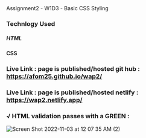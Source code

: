 ## 
Assignment2 - W1D3 - Basic CSS Styling

### Technlogy Used 

##### HTML
#### CSS

### Live Link : page is published/hosted  git hub :  https://afom25.github.io/wap2/
### Live Link : page is published/hosted  netlify :  https://wap2.netlify.app/


### √ HTML validation passes with a GREEN :

![Screen Shot 2022-11-03 at 12 07 35 AM (2)](https://user-images.githubusercontent.com/61077137/199651400-e8b78d2c-d909-49d0-af46-89a5255d5582.png)



